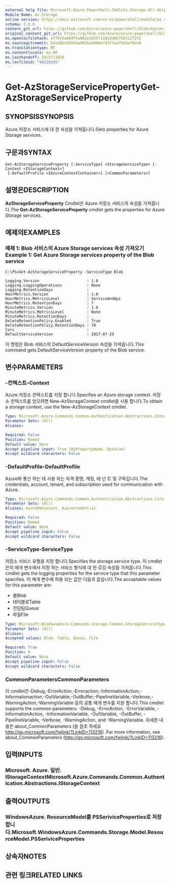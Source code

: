 ```yaml
---
external help file: Microsoft.Azure.PowerShell.Cmdlets.Storage.dll-Help.xml
Module Name: Az.Storage
online version: https://docs.microsoft.com/en-us/powershell/module/az.storage/get-azstorageserviceproperty
schema: 2.0.0
content_git_url: https://github.com/Azure/azure-powershell/blob/master/src/Storage/Storage.Management/help/Get-AzStorageServiceProperty.md
original_content_git_url: https://github.com/Azure/azure-powershell/blob/master/src/Storage/Storage.Management/help/Get-AzStorageServiceProperty.md
ms.openlocfilehash: aff976a684f5a002e2b55f1282dd60756f21f2f2
ms.sourcegitcommit: b4a38bcb0501a9016a4998efd377aa75d3ef9ce8
ms.translationtype: MT
ms.contentlocale: ko-KR
ms.lasthandoff: 10/27/2020
ms.locfileid: "94216335"
---
```

# <span data-ttu-id="0fe1a-101">Get-AzStorageServiceProperty</span><span class="sxs-lookup"><span data-stu-id="0fe1a-101">Get-AzStorageServiceProperty</span></span>

## <span data-ttu-id="0fe1a-102">SYNOPSIS</span><span class="sxs-lookup"><span data-stu-id="0fe1a-102">SYNOPSIS</span></span>
<span data-ttu-id="0fe1a-103">Azure 저장소 서비스에 대 한 속성을 가져옵니다.</span><span class="sxs-lookup"><span data-stu-id="0fe1a-103">Gets properties for Azure Storage services.</span></span>

## <span data-ttu-id="0fe1a-104">구문과</span><span class="sxs-lookup"><span data-stu-id="0fe1a-104">SYNTAX</span></span>

```
Get-AzStorageServiceProperty [-ServiceType] <StorageServiceType> [-Context <IStorageContext>]
 [-DefaultProfile <IAzureContextContainer>] [<CommonParameters>]
```

## <span data-ttu-id="0fe1a-105">설명은</span><span class="sxs-lookup"><span data-stu-id="0fe1a-105">DESCRIPTION</span></span>
<span data-ttu-id="0fe1a-106">**AzStorageServiceProperty** Cmdlet은 Azure 저장소 서비스의 속성을 가져옵니다.</span><span class="sxs-lookup"><span data-stu-id="0fe1a-106">The **Get-AzStorageServiceProperty** cmdlet gets the properties for Azure Storage services.</span></span>

## <span data-ttu-id="0fe1a-107">예제의</span><span class="sxs-lookup"><span data-stu-id="0fe1a-107">EXAMPLES</span></span>

### <span data-ttu-id="0fe1a-108">예제 1: Blob 서비스의 Azure Storage services 속성 가져오기</span><span class="sxs-lookup"><span data-stu-id="0fe1a-108">Example 1: Get  Azure Storage services property of the Blob service</span></span>
```
C:\PS>Get-AzStorageServiceProperty -ServiceType Blob

Logging.Version                     : 1.0
Logging.LoggingOperations           : None
Logging.RetentionDays               : 
HourMetrics.Version                 : 1.0
HourMetrics.MetricsLevel            : ServiceAndApi
HourMetrics.RetentionDays           : 7
MinuteMetrics.Version               : 1.0
MinuteMetrics.MetricsLevel          : None
MinuteMetrics.RetentionDays         : 
DeleteRetentionPolicy.Enabled       : True
DeleteRetentionPolicy.RetentionDays : 70
Cors                                : 
DefaultServiceVersion               : 2017-07-29
```

<span data-ttu-id="0fe1a-109">이 명령은 Blob 서비스의 DefaultServiceVersion 속성을 가져옵니다.</span><span class="sxs-lookup"><span data-stu-id="0fe1a-109">This command gets DefaultServiceVersion property of the Blob service.</span></span>

## <span data-ttu-id="0fe1a-110">변수</span><span class="sxs-lookup"><span data-stu-id="0fe1a-110">PARAMETERS</span></span>

### <span data-ttu-id="0fe1a-111">-컨텍스트</span><span class="sxs-lookup"><span data-stu-id="0fe1a-111">-Context</span></span>
<span data-ttu-id="0fe1a-112">Azure 저장소 컨텍스트를 지정 합니다.</span><span class="sxs-lookup"><span data-stu-id="0fe1a-112">Specifies an Azure storage context.</span></span>
<span data-ttu-id="0fe1a-113">저장소 컨텍스트를 얻으려면 New-AzStorageContext cmdlet을 사용 합니다.</span><span class="sxs-lookup"><span data-stu-id="0fe1a-113">To obtain a storage context, use the New-AzStorageContext cmdlet.</span></span>

```yaml
Type: Microsoft.Azure.Commands.Common.Authentication.Abstractions.IStorageContext
Parameter Sets: (All)
Aliases:

Required: False
Position: Named
Default value: None
Accept pipeline input: True (ByPropertyName, ByValue)
Accept wildcard characters: False
```

### <span data-ttu-id="0fe1a-114">-DefaultProfile</span><span class="sxs-lookup"><span data-stu-id="0fe1a-114">-DefaultProfile</span></span>
<span data-ttu-id="0fe1a-115">Azure와 통신 하는 데 사용 되는 자격 증명, 계정, 테 넌 트 및 구독입니다.</span><span class="sxs-lookup"><span data-stu-id="0fe1a-115">The credentials, account, tenant, and subscription used for communication with Azure.</span></span>

```yaml
Type: Microsoft.Azure.Commands.Common.Authentication.Abstractions.Core.IAzureContextContainer
Parameter Sets: (All)
Aliases: AzureRmContext, AzureCredential

Required: False
Position: Named
Default value: None
Accept pipeline input: False
Accept wildcard characters: False
```

### <span data-ttu-id="0fe1a-116">-ServiceType</span><span class="sxs-lookup"><span data-stu-id="0fe1a-116">-ServiceType</span></span>
<span data-ttu-id="0fe1a-117">저장소 서비스 유형을 지정 합니다.</span><span class="sxs-lookup"><span data-stu-id="0fe1a-117">Specifies the storage service type.</span></span>
<span data-ttu-id="0fe1a-118">이 cmdlet은이 매개 변수에서 지정 하는 서비스 형식에 대 한 로깅 속성을 가져옵니다.</span><span class="sxs-lookup"><span data-stu-id="0fe1a-118">This cmdlet gets the logging properties for the service type that this parameter specifies.</span></span>
<span data-ttu-id="0fe1a-119">이 매개 변수에 허용 되는 값은 다음과 같습니다.</span><span class="sxs-lookup"><span data-stu-id="0fe1a-119">The acceptable values for this parameter are:</span></span>
- <span data-ttu-id="0fe1a-120">블</span><span class="sxs-lookup"><span data-stu-id="0fe1a-120">Blob</span></span> 
- <span data-ttu-id="0fe1a-121">테이블로</span><span class="sxs-lookup"><span data-stu-id="0fe1a-121">Table</span></span>
- <span data-ttu-id="0fe1a-122">전담팀</span><span class="sxs-lookup"><span data-stu-id="0fe1a-122">Queue</span></span>
- <span data-ttu-id="0fe1a-123">파일</span><span class="sxs-lookup"><span data-stu-id="0fe1a-123">File</span></span>

```yaml
Type: Microsoft.WindowsAzure.Commands.Storage.Common.StorageServiceType
Parameter Sets: (All)
Aliases:
Accepted values: Blob, Table, Queue, File

Required: True
Position: 0
Default value: None
Accept pipeline input: False
Accept wildcard characters: False
```

### <span data-ttu-id="0fe1a-124">CommonParameters</span><span class="sxs-lookup"><span data-stu-id="0fe1a-124">CommonParameters</span></span>
<span data-ttu-id="0fe1a-125">이 cmdlet은-Debug,-ErrorAction,-Erroraction,-InformationAction,-Informationaction,-OutVariable,-OutBuffer,-PipelineVariable,-Verbose,-WarningAction,-WarningVariable 등의 공통 매개 변수를 지원 합니다.</span><span class="sxs-lookup"><span data-stu-id="0fe1a-125">This cmdlet supports the common parameters: -Debug, -ErrorAction, -ErrorVariable, -InformationAction, -InformationVariable, -OutVariable, -OutBuffer, -PipelineVariable, -Verbose, -WarningAction, and -WarningVariable.</span></span> <span data-ttu-id="0fe1a-126">자세한 내용은 about_CommonParameters (을 참조 하세요 http://go.microsoft.com/fwlink/?LinkID=113216) .</span><span class="sxs-lookup"><span data-stu-id="0fe1a-126">For more information, see about_CommonParameters (http://go.microsoft.com/fwlink/?LinkID=113216).</span></span>

## <span data-ttu-id="0fe1a-127">입력</span><span class="sxs-lookup"><span data-stu-id="0fe1a-127">INPUTS</span></span>

### <span data-ttu-id="0fe1a-128">Microsoft. Azure. 일반. IStorageContext</span><span class="sxs-lookup"><span data-stu-id="0fe1a-128">Microsoft.Azure.Commands.Common.Authentication.Abstractions.IStorageContext</span></span>

## <span data-ttu-id="0fe1a-129">출력</span><span class="sxs-lookup"><span data-stu-id="0fe1a-129">OUTPUTS</span></span>

### <span data-ttu-id="0fe1a-130">WindowsAzure. ResourceModel를 PSSeriviceProperties로 저장 합니다.</span><span class="sxs-lookup"><span data-stu-id="0fe1a-130">Microsoft.WindowsAzure.Commands.Storage.Model.ResourceModel.PSSeriviceProperties</span></span>

## <span data-ttu-id="0fe1a-131">상속자</span><span class="sxs-lookup"><span data-stu-id="0fe1a-131">NOTES</span></span>

## <span data-ttu-id="0fe1a-132">관련 링크</span><span class="sxs-lookup"><span data-stu-id="0fe1a-132">RELATED LINKS</span></span>

